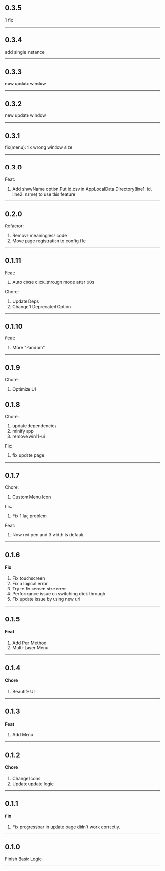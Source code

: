 ## 0.3.5

1 fix

---

## 0.3.4

add single instance

---

## 0.3.3

new update window

---

## 0.3.2

new update window

---

## 0.3.1

fix(menu): fix wrong window size

---

## 0.3.0

Feat:
1. Add showName option.Put id.csv in AppLocalData Directory(line1: id, line2: name) to use this feature

---

## 0.2.0

Refactor:
1. Remove meaningless code
2. Move page registration to config file

---

## 0.1.11

Feat:
1. Auto close click_through mode after 60s

Chore:
1. Update Deps
2. Change 1 Deprecated Option

---

## 0.1.10

Feat:
1. More "Random"

---

## 0.1.9

Chore:
1. Optimize UI

## 0.1.8

Chore:
1. update dependencies
2. minify app
3. remove win11-ui

Fix:
1. fix update page

---

## 0.1.7

Chore:
1. Custom Menu Icon

Fix:
1. Fix 1 lag problem

Feat:
1. Now red pen and 3 width is default

---

## 0.1.6

#### Fix
1. Fix touchscreen
2. Fix a logical error
3. Try to fix screen size error
4. Performance issue on switching click through
5. Fix update issue by using new url

---

## 0.1.5

#### Feat
1. Add Pen Method
2. Multi-Layer Menu

---

## 0.1.4

#### Chore
1. Beautify UI

---

## 0.1.3

#### Feat
1. Add Menu

---

## 0.1.2

#### Chore
1. Change Icons
2. Update update logic

---

## 0.1.1

#### Fix
1. Fix progressbar in update page didn't work correctly.

---

## 0.1.0

Finish Basic Logic

---